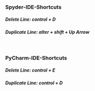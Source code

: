### Spyder-IDE-Shortcuts
##### Delete Line: control + D
##### Duplicate Line: alter + shift + Up Arrow

&nbsp;

### PyCharm-IDE-Shortcuts
##### Delete Line: control + E
##### Duplicate Line: control + D

